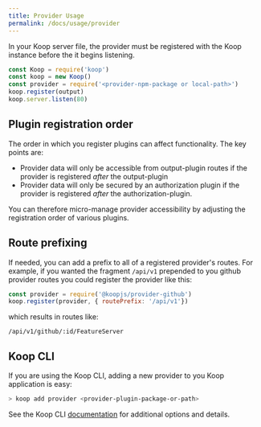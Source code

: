 ```yaml
---
title: Provider Usage
permalink: /docs/usage/provider
---
```


In your Koop server file, the provider must be registered with the Koop instance before the it begins listening.

```js
const Koop = require('koop')
const koop = new Koop()
const provider = require('<provider-npm-package or local-path>')
koop.register(output)
koop.server.listen(80)
```

## Plugin registration order
The order in which you register plugins can affect functionality.  The key points are:  
* Provider data will only be accessible from output-plugin routes if the provider is registered _after_ the output-plugin
* Provider data will only be secured by an authorization plugin if the provider is registered _after_ the authorization-plugin.

You can therefore micro-manage provider accessibility by adjusting the registration order of various plugins.

## Route prefixing
If needed, you can add a prefix to all of a registered provider's routes.  For example, if you wanted the fragment `/api/v1` prepended to you github provider routes you could register the provider like this:

```js
const provider = require('@koopjs/provider-github')
koop.register(provider, { routePrefix: '/api/v1'})
```

which results in routes like:

`/api/v1/github/:id/FeatureServer`

## Koop CLI

If you are using the Koop CLI, adding a new provider to you Koop application is easy:

```bash
> koop add provider <provider-plugin-package-or-path>
```

See the Koop CLI [documentation](https://github.com/koopjs/koop-cli#add) for additional options and details.
